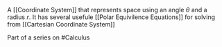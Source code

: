 A [[Coordinate System]] that represents space using an angle $\theta$ and a radius $r$. It has several usefule [[Polar Equivilence Equations]] for solving from [[Cartesian Coordinate System]]

Part of a series on #Calculus 